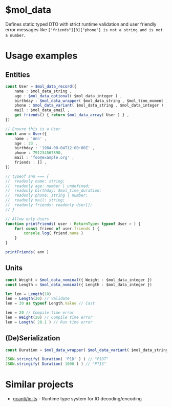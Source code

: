 # $mol_data

Defines static typed DTO with strict runtime validation and user friendly error messages like `["friends"][0]["phone"] is not a string and is not a number`.

# Usage examples

## Entities

```typescript
const User = $mol_data_record({
	name : $mol_data_string ,
	age : $mol_data_optional( $mol_data_integer ) ,
	birthday : $mol_data_wrapper( $mol_data_string , $mol_time_moment ) ,
	phone : $mol_data_variant( $mol_data_string , $mol_data_integer ) ,
	mail : $mol_data_email ,
	get friends() { return $mol_data_array( User ) } ,
})

// Ensure this is a User
const ann = User({
	name : 'Ann' ,
	age : 33 ,
	birthday : '1984-08-04T12:00:00Z' ,
	phone : 791234567890,
	mail : 'foo@example.org' ,
	friends : [] ,
})

// typeof ann === {
// 	readonly name: string;
// 	readonly age: number | undefined;
// 	readonly birthday: $mol_time_duration;
// 	readonly phone: string | number;
// 	readonly mail: string;
// 	readonly friends: readonly User[];
// }

// Allow only Users
function printFriends( user : ReturnType< typeof User > ) {
	for( const friend of user.friends ) {
		console.log( friend.name )
	}
}

printFriends( ann )
```

## Units

```typescript
const Weight = $mol_data_nominal({ Weight : $mol_data_integer })
const Length = $mol_data_nominal({ Length : $mol_data_integer })

let len = Length(10)
len = Length(20) // Validate
len = 20 as typeof Length.Value // Cast

len = 20 // Compile time error
len = Weight(20) // Compile time error
len = Length( 20.1 ) // Run time error
```

## (De)Serialization

```typescript
const Duration = $mol_data_wrapper( $mol_data_variant( $mol_data_string , $mol_data_integer ) , $mol_time_duration )

JSON.stringify( Duration( 'P1D' ) ) // "P1DT"
JSON.stringify( Duration( 1000 ) ) // "PT1S"
```

# Similar projects

- [gcanti/io-ts](https://github.com/gcanti/io-ts) - Runtime type system for IO decoding/encoding
